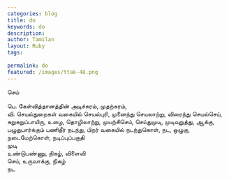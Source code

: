 ```yaml
---
categories: blog
title: do
keywords: do
description: 
author: Tamilan
layout: Ruby
tags: 
 
permalink: do
featured: /images/ttak-48.png
---
```

  
செய்  
  
பெ. கேள்வித்தானத்தின் அடிச்சுரம், முதற்சுரம்,  
வி. செயல்துறைகள் வகையில் செயல்புரி, முனைந்து செயலாற்று, விரைந்து செயல்செய், சுறுசுறுப்பாயிரு, உழை, தொழிலாற்று, முயற்சிசெய், செய்துமுடி, முடிவுறுத்து, ஆக்கு, பழுதுபார்க்கும் பணிதீர் நடந்து, பிறர் வகையில் நடந்துகொள், நட, ஒழுகு, நடைமேற்கொள், நடிப்புப்பகுதி  
முடி  
உண்டுபண்ணு, நிகழ், விளைவி  
செய், உருவாக்கு, நிகழ்  
நட